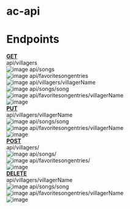 # ac-api

# Endpoints
<ins><strong>GET</strong><br></ins>
api/villagers <br>
![image](https://user-images.githubusercontent.com/50351080/204183216-1e445cb1-bc9e-4bb7-9bb6-c268d3288bc5.png)
api/songs <br>
![image](https://user-images.githubusercontent.com/50351080/204183261-fa15ae7a-5365-40aa-b58f-ed06456fe915.png)
api/favoritesongentries <br>
![image](https://user-images.githubusercontent.com/50351080/204183319-1f41182a-ca0a-48a4-92da-1ad6efba493e.png)
api/villagers/villagerName <br>
![image](https://user-images.githubusercontent.com/50351080/204183432-759c0bd4-155c-4158-aecc-1485c3ee68c0.png)
api/songs/song <br>
![image](https://user-images.githubusercontent.com/50351080/204183415-544bad53-b564-49d5-8215-e2a72c73d83c.png)
api/favoritesongentries/villagerName <br>
![image](https://user-images.githubusercontent.com/50351080/204183396-271af0d4-2c5c-43f4-9a38-b4b9f5109af3.png)
<br>
<ins><strong>PUT</strong><br></ins>
api/villagers/villagerName <br>
![image](https://user-images.githubusercontent.com/50351080/204183563-0c220f93-90ac-4005-a4f7-6603586cbbbd.png)
api/songs/song <br>
![image](https://user-images.githubusercontent.com/50351080/204183594-93e3f541-d2c1-42fc-b355-556de81e74c0.png)
api/favoritesongentries/villagerName <br>
![image](https://user-images.githubusercontent.com/50351080/204183609-a69d32a8-f546-4f86-8f6a-9c4a3dfd6b83.png)
<br>
<ins><strong>POST</strong><br></ins>
api/villagers/ <br>
![image](https://user-images.githubusercontent.com/50351080/204183632-bd78278e-f8d1-4bb6-bed6-c37073d77210.png)
api/songs/<br>
![image](https://user-images.githubusercontent.com/50351080/204183669-bb3d33c3-f7da-4274-bd3e-cfea80166297.png)
api/favoritesongentries/<br>
![image](https://user-images.githubusercontent.com/50351080/204183713-e250d42c-4be1-429c-a6e7-6f8cff2f5c20.png)
<br>
<ins><strong>DELETE</strong><br></ins>
api/villagers/villagerName <br>
![image](https://user-images.githubusercontent.com/50351080/204183823-5a16f503-021b-4007-861e-ce15bd2b7898.png)
api/songs/song <br>
![image](https://user-images.githubusercontent.com/50351080/204183799-8b1e11a9-af11-4be9-ab0f-3e7e25559417.png)
api/favoritesongentries/villagerName <br>
![image](https://user-images.githubusercontent.com/50351080/204183813-99c8e70a-0181-44be-9ebd-0c6b3efd1eea.png)



      


